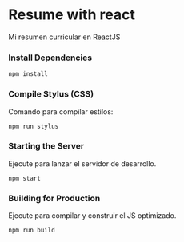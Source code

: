 # Resume with react
Mi resumen curricular en ReactJS

### Install Dependencies
```
npm install
```

### Compile Stylus (CSS)
Comando para compilar estilos:
```
npm run stylus
```

### Starting the Server
Ejecute para lanzar el servidor de desarrollo. 
```
npm start
```

### Building for Production
Ejecute para compilar y construir el JS optimizado.
```
npm run build
```
